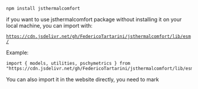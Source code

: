 ```
npm install jsthermalcomfort
```

if you want to use jsthermalcomfort package without installing it on your local machine, you can import with:

[`https://cdn.jsdelivr.net/gh/FedericoTartarini/jsthermalcomfort/lib/esm/`](https://cdn.jsdelivr.net/gh/FedericoTartarini/jsthermalcomfort/lib/esm/)

Example:
```
import { models, utilities, pschymetrics } from "https://cdn.jsdelivr.net/gh/FedericoTartarini/jsthermalcomfort/lib/esm/index.js"
```

You can also import it in the website directly, you need to mark
